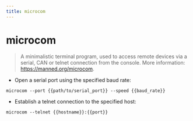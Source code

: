 ```yaml
---
title: microcom
---
```

# microcom

> A minimalistic terminal program, used to access remote devices via a serial, CAN or telnet connection from the console.
> More information: <https://manned.org/microcom>.

- Open a serial port using the specified baud rate:

`microcom --port {{path/to/serial_port}} --speed {{baud_rate}}`

- Establish a telnet connection to the specified host:

`microcom --telnet {{hostname}}:{{port}}`
